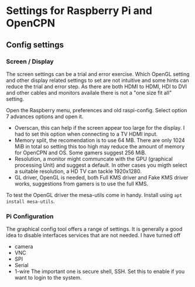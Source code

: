 # Settings for Raspberry Pi and OpenCPN

## Config settings

### Screen / Display
The screen settings can be a trial and error exercise. Which OpenGL setting and other display related 
settings to set are not intuitive and some hints can reduce the trial and error step. As there are both 
HDMI to HDMI, HDI to DVI and other cables and monitors availale there is not a "one size fit all" setting.

Open the Raspberry menu, preferences and old raspi-config.
Select option 7 advances options and open it.
- Overscan, this can help if the screen appear too large for the display. I had to set this option when 
connecting to a TV HDMI input.
- Memory split, the recomendation is to use 64 MB. There are only 1024 MiB in total so setting this too
high may reduce the amount of memory for OpenCPN and OS. Some gamers suggest 256 MiB.
- Resolution, a monitor might communcate with the GPU (graphical processing Unit) and suggest a default. 
In other cases you migth select a suitable resolution, a HD TV can tackle 1920x1280. 
- GL driver, OpenGL is needed, both Full KMS driver and Fake KMS driver works, suggestions from gamers 
is to use the full KMS.

To test the OpenGL driver the mesa-utils come in handy. Install using `apt install mesa-utils`.

### Pi Configuration
The graphical config tool offers a range of settings. It is generally a good idea to disable interfaces services that
are not needed. I have turned off 
- camera
- VNC
- SPI 
- Serial
- 1-wire
The important one is secure shell, SSH. Set this to enable if you want to login to the system. 
